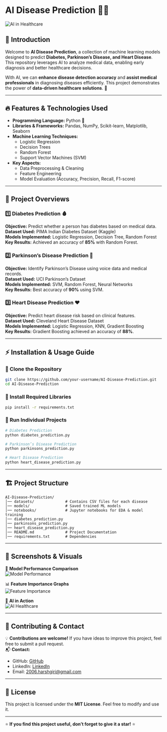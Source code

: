 # AI Disease Prediction 🏥🤖  

![AI in Healthcare](https://source.unsplash.com/1000x400/?healthcare,technology)  

## 🌟 Introduction  
Welcome to **AI Disease Prediction**, a collection of machine learning models designed to predict **Diabetes, Parkinson’s Disease, and Heart Disease**. This repository leverages AI to analyze medical data, enabling early diagnosis and better healthcare decisions.  

With AI, we can **enhance disease detection accuracy** and **assist medical professionals** in diagnosing diseases efficiently. This project demonstrates the power of **data-driven healthcare solutions**. 🚀  

---

## 🔥 Features & Technologies Used  

- **Programming Language:** Python 🐍  
- **Libraries & Frameworks:** Pandas, NumPy, Scikit-learn, Matplotlib, Seaborn  
- **Machine Learning Techniques:**  
  - Logistic Regression  
  - Decision Trees  
  - Random Forest  
  - Support Vector Machines (SVM)  
- **Key Aspects:**  
  - Data Preprocessing & Cleaning  
  - Feature Engineering  
  - Model Evaluation (Accuracy, Precision, Recall, F1-score)  

---

## 📌 Project Overviews  

### 1️⃣ Diabetes Prediction 🩸  
**Objective:** Predict whether a person has diabetes based on medical data.  
**Dataset Used:** PIMA Indian Diabetes Dataset (Kaggle)  
**Models Implemented:** Logistic Regression, Decision Tree, Random Forest  
**Key Results:** Achieved an accuracy of **85%** with Random Forest.  

### 2️⃣ Parkinson’s Disease Prediction 🧠  
**Objective:** Identify Parkinson’s Disease using voice data and medical records.  
**Dataset Used:** UCI Parkinson’s Dataset  
**Models Implemented:** SVM, Random Forest, Neural Networks  
**Key Results:** Best accuracy of **90%** using SVM.  

### 3️⃣ Heart Disease Prediction ❤️  
**Objective:** Predict heart disease risk based on clinical features.  
**Dataset Used:** Cleveland Heart Disease Dataset  
**Models Implemented:** Logistic Regression, KNN, Gradient Boosting  
**Key Results:** Gradient Boosting achieved an accuracy of **88%**.  

---

## ⚡ Installation & Usage Guide  

### 🔹 Clone the Repository  
```bash  
git clone https://github.com/your-username/AI-Disease-Prediction.git  
cd AI-Disease-Prediction  
```

### 🔹 Install Required Libraries  
```bash  
pip install -r requirements.txt  
```

### 🔹 Run Individual Projects  
```bash  
# Diabetes Prediction  
python diabetes_prediction.py  

# Parkinson’s Disease Prediction  
python parkinsons_prediction.py  

# Heart Disease Prediction  
python heart_disease_prediction.py  
```

---

## 🏗 Project Structure  
```
AI-Disease-Prediction/
│── datasets/              # Contains CSV files for each disease
│── models/                # Saved trained ML models
│── notebooks/             # Jupyter notebooks for EDA & model training
│── diabetes_prediction.py
│── parkinsons_prediction.py
│── heart_disease_prediction.py
│── README.md              # Project Documentation
│── requirements.txt       # Dependencies
```

---

## 📸 Screenshots & Visuals  

🚀 **Model Performance Comparison**  
![Model Performance](https://source.unsplash.com/1000x400/?analytics,data)  

📊 **Feature Importance Graphs**  
![Feature Importance](https://source.unsplash.com/1000x400/?charts,graph)  

🔬 **AI in Action**  
![AI Healthcare](https://source.unsplash.com/1000x400/?machine-learning,health)  

---

## 🤝 Contributing & Contact  

💡 **Contributions are welcome!** If you have ideas to improve this project, feel free to submit a pull request.  
📬 **Contact:**  
- GitHub: [GitHub](https://github.com/giri-harsh)  
- LinkedIn: [LinkedIn](https://linkedin.com/in/giri-harsh)
- Email: 2006.harshgiri@gmail.com  

---

## 📜 License  
This project is licensed under the **MIT License**. Feel free to modify and use it.  

---

⭐ **If you find this project useful, don’t forget to give it a star!** ⭐

